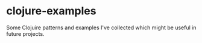 # clojure-examples
Some Clojuire patterns and examples I've collected which might be useful in future projects.
